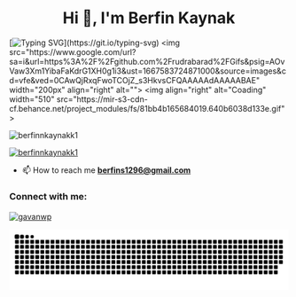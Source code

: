 <h1 align="center">Hi 👋, I'm Berfin Kaynak</h1>

[![Typing SVG](https://readme-typing-svg.herokuapp.com/?font=Fira+Code&pause=1000&color=53F7AEC5&width=435&height=29&lines=I+am+Berfin+Kaynak+;I+am+a+ASP.NET+Developer;)](https://git.io/typing-svg)
    <img src="https://www.google.com/url?sa=i&url=https%3A%2F%2Fgithub.com%2Frudrabarad%2FGifs&psig=AOvVaw3Xm1YibaFaKdrG1XH0g1i3&ust=1667583724871000&source=images&cd=vfe&ved=0CAwQjRxqFwoTCOjZ_s3HkvsCFQAAAAAdAAAAABAE"  width="200px"  align="right"  alt="">
    <img align="right" alt="Coading" width="510" src="https://mir-s3-cdn-cf.behance.net/project_modules/fs/81bb4b165684019.640b6038d133e.gif">
<p align="left"> <img src="https://komarev.com/ghpvc/?username=berfinnkaynakk&label=Profile%20views&color=0e75b6&style=flat" alt="berfinnkaynakk1" /> </p>

<p align="left"> <a href="https://twitter.com/berfinnkaynakk1" target="blank"><img src="https://img.shields.io/twitter/follow/gavanwp?logo=twitter&style=for-the-badge" alt="berfinnkaynakk1" /></a> </p>



- 📫 How to reach me **berfins1296@gmail.com**

<h3 align="left">Connect with me:</h3>
<p align="left">
<a href="https://twitter.com/berfinnkaynakk1" target="blank"><img align="center" src="https://raw.githubusercontent.com/rahuldkjain/github-profile-readme-generator/master/src/images/icons/Social/twitter.svg" alt="gavanwp" height="30" width="40" /></a>
</p>

  ![Snake animation](https://github.com/JeffersonRPM/JeffersonRPM/blob/output/github-contribution-grid-snake.svg)
  

